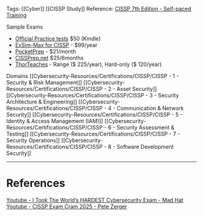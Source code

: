 Tags: [[Cyber]] [[CISSP Study]]
Reference: [CISSP 7th Edition - Self-paced Training](https://isc2.obrizum.io/org/cissp)

Sample Exams
- [Official Practice tests](https://www.amazon.com.au/Certified-Information-Security-Professional-Official-ebook/dp/B0D6J8PYZK/) $50 (Kindle)
- [ExSim-Max for CISSP](https://www.boson.com/practice-exam/cissp-isc2-practice-exam) - $99/year
- [PocketPrep](https://www.pocketprep.com/exams/isc2-cissp/) - $21/month
- [CISSPrep.net](https://cissprep.net/register/) $25/6months
- [ThorTeaches](https://thorteaches.com/cissp/) - Range ($ 225/year), Hard-only ($ 120/year)

Domains
[[Cybersecurity-Resources/Certifications/CISSP/CISSP - 1 - Security & Risk Management]]
[[Cybersecurity-Resources/Certifications/CISSP/CISSP - 2 - Asset Security]]
[[Cybersecurity-Resources/Certifications/CISSP/CISSP - 3 - Security Architecture & Engineering]]
[[Cybersecurity-Resources/Certifications/CISSP/CISSP - 4 - Communication & Network Security]]
[[Cybersecurity-Resources/Certifications/CISSP/CISSP - 5 - Identity & Access Management (IAM)]]
[[Cybersecurity-Resources/Certifications/CISSP/CISSP - 6 - Security Assessment & Testing]]
[[Cybersecurity-Resources/Certifications/CISSP/CISSP - 7 - Security Operations]]
[[Cybersecurity-Resources/Certifications/CISSP/CISSP - 8 - Software Development Security]]

---
# References
[Youtube - I Took The World’s HARDEST Cybersecurity Exam - Mad Hat](https://www.youtube.com/watch?v=9BZaim2uQn0)
[Youtube - CISSP Exam Cram 2025 - Pete Zerger](https://youtube.com/playlist?list=PL7XJSuT7Dq_XPK_qmYMqfiBjbtHJRWigD&si=HhCZRq1pua0ZZcpE)